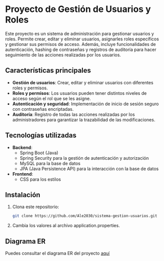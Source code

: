 # Proyecto de Gestión de Usuarios y Roles

Este proyecto es un sistema de administración para gestionar usuarios y roles. Permite crear, editar y eliminar usuarios, asignarles roles específicos y gestionar sus permisos de acceso. Además, incluye funcionalidades de autenticación, hashing de contraseñas y registros de auditoría para hacer seguimiento de las acciones realizadas por los usuarios.

## Características principales

- **Gestión de usuarios**: Crear, editar y eliminar usuarios con diferentes roles y permisos.
- **Roles y permisos**: Los usuarios pueden tener distintos niveles de acceso según el rol que se les asigne.
- **Autenticación y seguridad**: Implementación de inicio de sesión seguro con contraseñas encriptadas.
- **Auditoría**: Registro de todas las acciones realizadas por los administradores para garantizar la trazabilidad de las modificaciones.

## Tecnologías utilizadas

- **Backend**: 
  - Spring Boot (Java)
  - Spring Security para la gestión de autenticación y autorización
  - MySQL para la base de datos
  - JPA (Java Persistence API) para la interacción con la base de datos
- **Frontend**: 
  -  CSS para los estilos
  
## Instalación

1. Clona este repositorio:

   ```bash
   git clone https://github.com/Ale2030/sistema-gestion-usuarios.git

2. Cambia los valores al archivo application.properties.

## Diagrama ER

Puedes consultar el diagrama ER del proyecto [aquí](docs/diagrama_DER.png)


